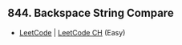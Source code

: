 ## 844. Backspace String Compare

-  [LeetCode](https://leetcode.com/problems/backspace-string-compare/) | [LeetCode CH](https://leetcode.cn/problems/backspace-string-compare/) (Easy)
